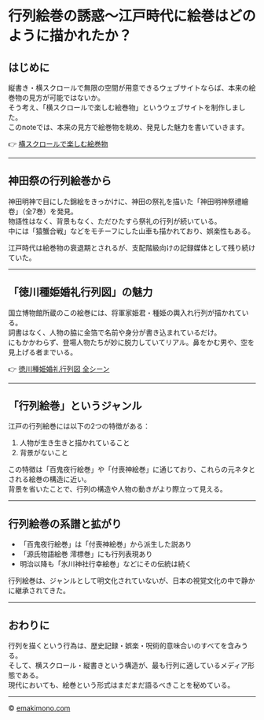# 行列絵巻の誘惑〜江戸時代に絵巻はどのように描かれたか？

## はじめに

縦書き・横スクロールで無限の空間が用意できるウェブサイトならば、本来の絵巻物の見方が可能ではないか。  
そう考え、「横スクロールで楽しむ絵巻物」というウェブサイトを制作しました。  
このnoteでは、本来の見方で絵巻物を眺め、発見した魅力を書いていきます。

👉 [横スクロールで楽しむ絵巻物](https://emakimono.com/)

---

## 神田祭の行列絵巻から

神田明神で目にした錦絵をきっかけに、神田の祭礼を描いた「神田明神祭禮繪卷」（全7巻）を発見。  
物語性はなく、背景もなく、ただひたすら祭礼の行列が続いている。  
中には「猿蟹合戦」などをモチーフにした山車も描かれており、娯楽性もある。

江戸時代は絵巻物の衰退期とされるが、支配階級向けの記録媒体として残り続けていた。

---

## 「徳川種姫婚礼行列図」の魅力

国立博物館所蔵のこの絵巻には、将軍家姫君・種姫の輿入れ行列が描かれている。  
詞書はなく、人物の脇に金箔で名前や身分が書き込まれているだけ。  
にもかかわらず、登場人物たちが妙に脱力していてリアル。鼻をかむ男や、空を見上げる者までいる。

👉 [徳川種姫婚礼行列図 全シーン](https://emakimono.com/tokugawatanehimegyouretuzu)

---

## 「行列絵巻」というジャンル

江戸の行列絵巻には以下の2つの特徴がある：

1. 人物が生き生きと描かれていること  
2. 背景がないこと

この特徴は「百鬼夜行絵巻」や「付喪神絵巻」に通じており、これらの元ネタとされる絵巻の構造に近い。  
背景を省いたことで、行列の構造や人物の動きがより際立って見える。

---

## 行列絵巻の系譜と拡がり

- 「百鬼夜行絵巻」は「付喪神絵巻」から派生した説あり  
- 「源氏物語絵巻 澪標巻」にも行列表現あり  
- 明治以降も「氷川神社行幸絵巻」などにその伝統は続く

行列絵巻は、ジャンルとして明文化されていないが、日本の視覚文化の中で静かに継承されてきた。

---

## おわりに

行列を描くという行為は、歴史記録・娯楽・呪術的意味合いのすべてを含みうる。  
そして、横スクロール・縦書きという構造が、最も行列に適しているメディア形態である。  
現代においても、絵巻という形式はまだまだ語るべきことを秘めている。

---

© [emakimono.com](https://emakimono.com/)  
